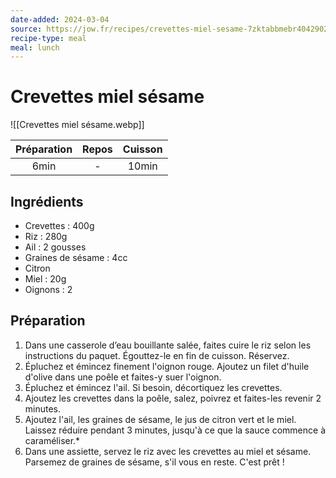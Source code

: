 ```yaml
---
date-added: 2024-03-04
source: https://jow.fr/recipes/crevettes-miel-sesame-7zktabbmebr4042902ug
recipe-type: meal
meal: lunch
---
```


# Crevettes miel sésame

![[Crevettes miel sésame.webp]]

| Préparation | Repos | Cuisson |
|:-----------:|:-----:|:-------:|
|    6min     |   -   |  10min  |

## Ingrédients

- Crevettes : 400g
- Riz : 280g
- Ail : 2 gousses
- Graines de sésame : 4cc
- Citron
- Miel : 20g
- Oignons : 2

## Préparation

1. Dans une casserole d’eau bouillante salée, faites cuire le riz selon les instructions du paquet. Égouttez-le en fin de cuisson. Réservez.
2. Épluchez et émincez finement l'oignon rouge. Ajoutez un filet d'huile d'olive dans une poêle et faites-y suer l'oignon.
3. Épluchez et émincez l'ail. Si besoin, décortiquez les crevettes.
4. Ajoutez les crevettes dans la poêle, salez, poivrez et faites-les revenir 2 minutes.
5. Ajoutez l'ail, les graines de sésame, le jus de citron vert et le miel. Laissez réduire pendant 3 minutes, jusqu'à ce que la sauce commence à caraméliser.*
6. Dans une assiette, servez le riz avec les crevettes au miel et sésame. Parsemez de graines de sésame, s'il vous en reste. C'est prêt !
